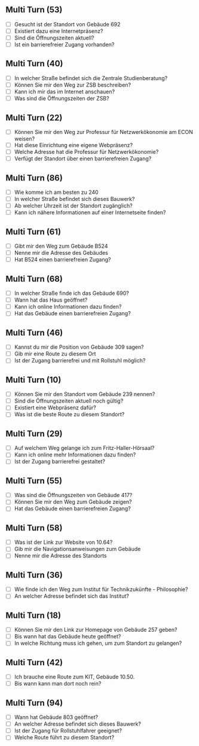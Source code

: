 ## Multi Turn (53)

- [ ] Gesucht ist der Standort von Gebäude 692
- [ ] Existiert dazu eine Internetpräsenz?
- [ ] Sind die Öffnungszeiten aktuell?
- [ ] Ist ein barrierefreier Zugang vorhanden?

## Multi Turn (40)

- [ ] In welcher Straße befindet sich die Zentrale Studienberatung?
- [ ] Können Sie mir den Weg zur ZSB beschreiben?
- [ ] Kann ich mir das im Internet anschauen?
- [ ] Was sind die Öffnungszeiten der ZSB?

## Multi Turn (22)

- [ ] Können Sie mir den Weg zur Professur für Netzwerkökonomie am ECON weisen?
- [ ] Hat diese Einrichtung eine eigene Webpräsenz?
- [ ] Welche Adresse hat die Professur für Netzwerkökonomie?
- [ ] Verfügt der Standort über einen barrierefreien Zugang?

## Multi Turn (86)

- [ ] Wie komme ich am besten zu 240
- [ ] In welcher Straße befindet sich dieses Bauwerk?
- [ ] Ab welcher Uhrzeit ist der Standort zugänglich?
- [ ] Kann ich nähere Informationen auf einer Internetseite finden?

## Multi Turn (61)

- [ ] Gibt mir den Weg zum Gebäude B524
- [ ] Nenne mir die Adresse des Gebäudes
- [ ] Hat B524 einen barrierefreien Zugang?

## Multi Turn (68)

- [ ] In welcher Straße finde ich das Gebäude 690?
- [ ] Wann hat das Haus geöffnet?
- [ ] Kann ich online Informationen dazu finden?
- [ ] Hat das Gebäude einen barrierefreien Zugang?

## Multi Turn (46)

- [ ] Kannst du mir die Position von Gebäude 309 sagen?
- [ ] Gib mir eine Route zu diesem Ort
- [ ] Ist der Zugang barrierefrei und mit Rollstuhl möglich?

## Multi Turn (10)

- [ ] Können Sie mir den Standort vom Gebäude 239 nennen?
- [ ] Sind die Öffnungszeiten aktuell noch gültig?
- [ ] Existiert eine Webpräsenz dafür?
- [ ] Was ist die beste Route zu diesem Standort?

## Multi Turn (29)

- [ ] Auf welchem Weg gelange ich zum Fritz-Haller-Hörsaal?
- [ ] Kann ich online mehr Informationen dazu finden?
- [ ] Ist der Zugang barrierefrei gestaltet?

## Multi Turn (55)

- [ ] Was sind die Öffnungszeiten von Gebäude 417?
- [ ] Können Sie mir den Weg zum Gebäude zeigen?
- [ ] Hat das Gebäude einen barrierefreien Zugang?

## Multi Turn (58)

- [ ] Was ist der Link zur Website von 10.64?
- [ ] Gib mir die Navigationsanweisungen zum Gebäude
- [ ] Nenne mir die Adresse des Standorts

## Multi Turn (36)

- [ ] Wie finde ich den Weg zum Institut für Technikzukünfte - Philosophie?
- [ ] An welcher Adresse befindet sich das Institut?

## Multi Turn (18)

- [ ] Können Sie mir den Link zur Homepage von Gebäude 257 geben?
- [ ] Bis wann hat das Gebäude heute geöffnet?
- [ ] In welche Richtung muss ich gehen, um zum Standort zu gelangen?

## Multi Turn (42)

- [ ] Ich brauche eine Route zum KIT, Gebäude 10.50.
- [ ] Bis wann kann man dort noch rein?

## Multi Turn (94)

- [ ] Wann hat Gebäude 803 geöffnet?
- [ ] An welcher Adresse befindet sich dieses Bauwerk?
- [ ] Ist der Zugang für Rollstuhlfahrer geeignet?
- [ ] Welche Route führt zu diesem Standort?
